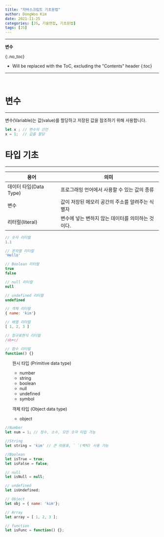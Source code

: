 ```yaml
---
title: "자바스크립트 기초문법"
author: DongWoo Kim
date: 2021-11-25
categories: [JS, 기술면접, 기초문법]
tags: [JS]
---
```


---
**변수**

{:.no_toc}

* Will be replaced with the ToC, excluding the "Contents" header
{:toc}
---

<br/>


# **변수**
---
변수(Variable)는 값(value)를 할당하고 저장된 값을 참조하기 위해 사용합니다.
```js
let x ; // 변수의 선언
x = 1;  // 값을 할당
```
# **타입 기초**
---

|용어 | 의미 |
|---|---|
|데이터 타입(Data Type) | 프로그래밍 언어에서 사용할 수 있는 값의 종류 |
|변수|값이 저장된 메모리 공간의 주소를 알려주는 식별자|
|리터럴(literal) | 변수에 넣는 변하지 않는 데이터를 의미하는 것이다. |

```js
// 숫자 리터럴
1.1

// 문자열 리터럴
'Hello'

// Boolean 리터럴
true
false

// null 리터럴
null

// undefined 리터럴
undefined

// 객체 리터럴
{ name: 'kim'}

// 배열 리터럴
[ 1, 2, 3 ]

// 정규표현식 리터럴
/ab+c/

// 함수 리터럴
function() {}
```

  <ol>원시 타입 (Primitive data type)
  <ul>
    <li>number</li>
    <li>string</li>
    <li>boolean</li>
    <li>null</li>
    <li>undefined</li>
    <li>symbol</li>
  </ul>
  </ol>
  <ol>객체 타입 (Object data type)
  <ul>
  <li>object</li>
  </ul>
  </ol>

```js
//Number
let num = 1; // 정수, 소수, 모든 숫자 타입 가능

//String
let string = 'kim' // 큰 따옴표, ` `(벡틱) 사용 가능

//Boolean
let isTrue = true;
let isFalse = false;

// null
let isNull = null;

// undefined
let isUndefined;

// Object
let obj = { name: 'kim'};

// Array
let array = [ 1, 2, 3 ];

// function
let isFunc = function() {};
```
